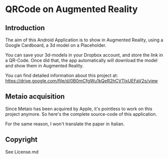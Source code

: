 # QRCode on Augmented Reality

## Introduction

The aim of this Android Application is to show in Augmented Reality, using a Google Cardboard, a 3d model on a Placeholder.

You can save your 3d-models in your Dropbox account, and store the link in a QR-Code. Once did that, the app automatically will download the model and show them in Augmented Reality.

You can find detailed information about this project at: https://drive.google.com/file/d/0B0mCfgWu1kQeR2hCVTIxUEFaV2s/view

## Metaio acquisition

Since Metaio has been acquired by Apple, it's pointless to work on this project anymore. So here's the complete source-code of this application.

For the same reason, I won't translate the paper in Italian.

## Copyright

See License.md
